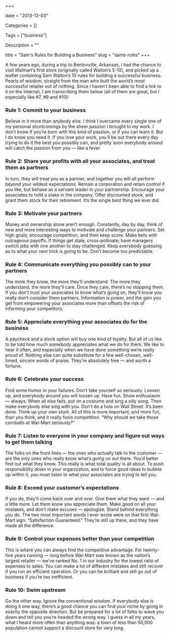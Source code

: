 +++

date = "2013-12-03"

Categories = []

Tags = ["business"]

Description = ""

title = "Sam's Rules for Building a Business"
slug = "sams-rules"
+++



A few years ago, during a trip to Bentonville, Arkansas, I had the chance to visit Walmart&#8217;s first store (originally called Walton&#8217;s 5-10), and picked up a leaflet containing Sam Walton&#8217;s 10 rules for building a successful business. Pearls of wisdom, straight from the man who built the world&#8217;s most successful retailer out of nothing. Since I haven't been able to find a link to it on the Internet, I am transcribing them below (all of them are great, but I especially like #7, #9 and #10):

### Rule 1: Commit to your business
Believe in it more than anybody else. I think I overcame every single one of my personal shortcomings by the sheer passion I brought to my work. I don&#8217;t know if you&#8217;re born with this kind of passion, or if you can learn it. But I do know you need it. If you love your work, you&#8217;ll be out there every day trying to do it the best you possibly can, and pretty soon everybody around will catch the passion from you &mdash; like a fever. 

### Rule 2: Share your profits with all your associates, and treat them as partners
In turn, they will treat you as a partner, and together you will all perform beyond your wildest expectations. Remain a corporation and retain control if you like, but behave as a servant leader in your partnership. Encourage your associates to hold a stake in the company. Offer discounted stock, and grant them stock for their retirement. It&#8217;s the single best thing we ever did.

### Rule 3: Motivate your partners
Money and ownership alone aren&#8217;t enough. Constantly, day by day, think of new and more interesting ways to motivate and challenge your partners. Set high goals, encourage competition, and then keep score. Make bets with outrageous payoffs. If things get stale, cross-pollinate; have managers switch jobs with one another to stay challenged. Keep everybody guessing as to what your next trick is going to be. Don&#8217;t become too predictable.

### Rule 4: Communicate everything you possibly can to your partners
The more they know, the more they&#8217;ll understand. The more they understand, the more they&#8217;ll care. Once they care, there&#8217;s no stopping them. If you don&#8217;t trust your associates to know what&#8217;s going on, they&#8217;ll know you really don&#8217;t consider them partners. Information is power, and the gain you get from empowering your associates more than offsets the risk of informing your competitors.

### Rule 5: Appreciate everything your associates do for the business
A paycheck and a stock option will buy one kind of loyalty. But all of us like to be told how much somebody appreciates what we do for them. We like to hear it often, and especially when we have done something we&#8217;re really proud of. Nothing else can quite substitute for a few well-chosen, well-timed, sincere words of praise. They&#8217;re absolutely free &mdash; and worth a fortune.

### Rule 6: Celebrate your success
Find some humor in your failures. Don&#8217;t take yourself so seriously. Loosen up, and everybody around you will loosen up. Have fun. Show enthusiasm &mdash; always. When all else fails, put on a costume and sing a silly song. Then make everybody else sing with you. Don&#8217;t do a hula on Wall Street. It&#8217;s been done. Think up your own stunt. All of this is more important, and more fun, than you think, and it really fools competition. &#8220;Why should we take those cornballs at Wal-Mart seriously?&#8221;

### Rule 7: Listen to everyone in your company and figure out ways to get them talking

The folks on the front lines &mdash; the ones who actually talk to the customer &mdash; are the only ones who really know what&#8217;s going on out there. You&#8217;d better find out what they know. This really is what total quality is all about. To push responsibility down in your organization, and to force good ideas to bubble up within it, you must listen to what your associates are trying to tell you.

### Rule 8: Exceed your customer&#8217;s expectations

If you do, they&#8217;ll come back over and over. Give them what they want &mdash; and a little more. Let them know you appreciate them. Make good on all your mistakes, and don&#8217;t make excuses &mdash; apologize. Stand behind everything you do. The two most important words I ever wrote were on that first Wal-Mart sign: &#8220;Satisfaction Guaranteed.&#8221; They&#8217;re still up there, and they have made all the difference.

### Rule 9: Control your expenses better than your competition

This is where you can always find the competitive advantage. For twenty-five years running &mdash; long before Wal-Mart was known as the nation&#8217;s largest retailer &mdash; we&#8217;ve ranked No. 1 in our industry for the lowest ratio of expenses to sales. You can make a lot of different mistakes and still recover if you run an efficient operation. Or you can be brilliant and still go out of business if you&#8217;re too inefficient.

### Rule 10: Swim upstream

Go the other way. Ignore the conventional wisdom. If everybody else is doing it one way, there&#8217;s a good chance you can find your niche by going in exactly the opposite direction. But be prepared for a lot of folks to wave you down and tell you you&#8217;re headed the wrong way. I guess in all my years, what I heard more often than anything was: a town of less than 50,000 population cannot support a discount store for very long.
